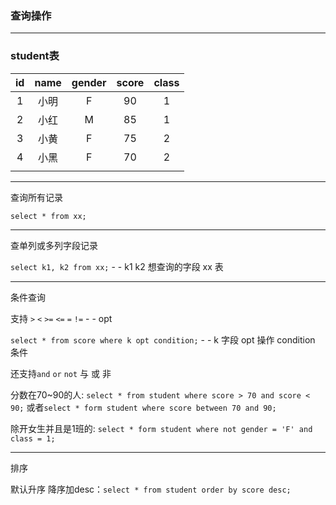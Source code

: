 ### 查询操作
--------
### student表
| id  | name | gender | score | class |
| :-: | :-:  | :-:    | :-:   | :-:   |
| 1   | 小明 | F      | 90    | 1     |
| 2   | 小红 | M      | 85    | 1     |
| 3   | 小黄 | F      | 75    | 2     |
| 4   | 小黑 | F      | 70    | 2     |
|     |      |        |       |       |

--------

查询所有记录

`select * from xx;`

--------


查单列或多列字段记录

`select k1, k2 from xx;` - - k1 k2 想查询的字段 xx 表

--------


条件查询 

支持 `>` `<` `>=` `<=` `=` `!=` - - opt


`select * from score where k opt condition;` - - k 字段 opt 操作 condition 条件

还支持`and` `or` `not` 与 或 非 

分数在70~90的人: `select * from student where score > 70 and score < 90;` 或者`select * form student where score between 70 and 90;`

除开女生并且是1班的: `select * form student where not gender = 'F' and class = 1;`


--------

排序

默认升序 降序加desc：`select * from student order by score desc;`




